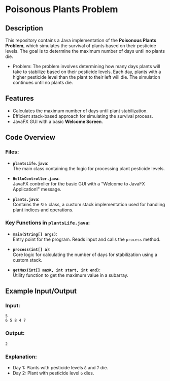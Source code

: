# Poisonous Plants Problem

## Description
This repository contains a Java implementation of the **Poisonous Plants Problem**, which simulates the survival of plants based on their pesticide levels. The goal is to determine the maximum number of days until no plants die.
- Problem: The problem involves determining how many days plants will take to stabilize based on their pesticide levels. Each day, plants with a higher pesticide level than the plant to their left will die. The simulation continues until no plants die.

## Features

- Calculates the maximum number of days until plant stabilization.
- Efficient stack-based approach for simulating the survival process.
- JavaFX GUI with a basic **Welcome Screen**.

## Code Overview

### Files:
- **`plantsLife.java`**:  
  The main class containing the logic for processing plant pesticide levels.

- **`HelloController.java`**:  
  JavaFX controller for the basic GUI with a "Welcome to JavaFX Application!" message.

- **`plants.java`**:  
  Contains the `Stk` class, a custom stack implementation used for handling plant indices and operations.

### Key Functions in `plantsLife.java`:

- **`main(String[] args)`**:  
  Entry point for the program. Reads input and calls the `process` method.

- **`process(int[] a)`**:  
  Core logic for calculating the number of days for stabilization using a custom stack.

- **`getMax(int[] maxK, int start, int end)`**:  
  Utility function to get the maximum value in a subarray.

## Example Input/Output
### Input:
```
5
6 5 8 4 7
```
### Output:
```
2
```
### Explanation:
- Day 1: Plants with pesticide levels `8` and `7` die.
- Day 2: Plant with pesticide level `6` dies.



